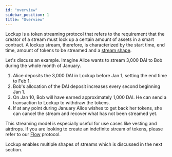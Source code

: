 ```yaml
---
id: "overview"
sidebar_position: 1
title: "Overview"
---
```


Lockup is a token streaming protocol that refers to the requirement that the creator of a stream must lock up a certain
amount of assets in a smart contract. A lockup stream, therefore, is characterized by the start time, end time, amount
of tokens to be streamed and a [stream shape](./02-stream-types.mdx).

Let's discuss an example. Imagine Alice wants to stream 3,000 DAI to Bob during the whole month of January.

1. Alice deposits the 3,000 DAI in Lockup before Jan 1, setting the end time to Feb 1.
2. Bob's allocation of the DAI deposit increases every second beginning Jan 1.
3. On Jan 10, Bob will have earned approximately 1,000 DAI. He can send a transaction to Lockup to withdraw the tokens.
4. If at any point during January Alice wishes to get back her tokens, she can cancel the stream and recover what has
   not been streamed yet.

This streaming model is especially useful for use cases like vesting and airdrops. If you are looking to create an
indefinite stream of tokens, please refer to our [Flow](../flow/overview) protocol.

Lockup enables multiple shapes of streams which is discussed in the next section.
